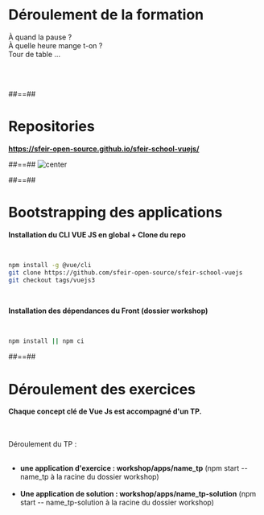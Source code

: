 # Déroulement de la formation

<p class="full-center">
À quand la pause ? <br>
À quelle heure mange t-on ? <br>
Tour de table ...
</p>
<br><br>

##==##

# Repositories

**https://sfeir-open-source.github.io/sfeir-school-vuejs/**

<!-- .element: class="full-center" -->

##==##
![center](assets/images/school/basics/sfeir_people.png)

##==##

<!-- .slide: class="with-code inconsolata" -->

# Bootstrapping des applications

**Installation du CLI VUE JS en global + Clone du repo**

<br>

```sh
npm install -g @vue/cli
git clone https://github.com/sfeir-open-source/sfeir-school-vuejs
git checkout tags/vuejs3
```

<!-- .element: class="big-code" -->
<br>

**Installation des dépendances du Front (dossier workshop)**

<br>

```bash
npm install || npm ci
```

<!-- .element: class="big-code" -->


##==##

# Déroulement des exercices

**Chaque concept clé de Vue Js est accompagné d'un TP.**
<br><br><br>

Déroulement du TP : <br><br>

- **une application d'exercice : workshop/apps/name_tp** (npm start -- name_tp à la racine du dossier workshop) <br><br>
- **Une application de solution : workshop/apps/name_tp-solution** (npm start -- name_tp-solution à la racine du dossier workshop)
